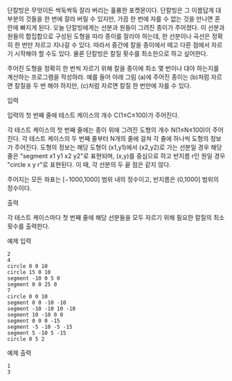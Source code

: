 단칼빙은 무엇이든 싹둑싹둑 잘라 버리는 훌륭한 포켓몬이다. 단칼빙은 그 이름답게 대부분의 것들을 한 번에 잘라 버릴 수 있지만, 가끔 한 번에 자를 수 없는 것을 만나면 혼란에 빠지게 된다. 오늘 단칼빙에게는 선분과 원들이 그려진 종이가 주어졌다. 이 선분과 원들의 합집합으로 구성된 도형을 따라 종이를 잘라야 하는데, 한 선분이나 곡선은 정확히 한 번만 자르고 지나갈 수 있다. 따라서 중간에 칼을 종이에서 떼고 다른 점에서 자르기 시작해야 할 수도 있다. 물론 단칼빙은 칼질 횟수를 최소한으로 하고 싶어한다.

주어진 도형을 정확히 한 번씩 자르기 위해 칼을 종이에 최소 몇 번이나 대야 하는지를 계산하는 프로그램을 작성하라. 예를 들어 아래 그림 (a)에 주어진 종이는 (b)처럼 자르면 칼질을 두 번 해야 하지만, (c)처럼 자르면 칼질 한 번만에 자를 수 있다.



입력

입력의 첫 번째 줄에 테스트 케이스의 개수 C(1≤C≤100)가 주어진다.

각 테스트 케이스의 첫 번째 줄에는 종이 위에 그려진 도형의 개수 N(1≤N≤100)이 주어진다. 각 테스트 케이스의 두 번째 줄부터 N개의 줄에 걸쳐 각 줄에 하나씩 도형의 정보가 주어진다. 도형의 정보는 해당 도형이 (x1,y1)에서 (x2,y2)로 가는 선분일 경우 해당 줄은 "segment x1 y1 x2 y2"로 표현되며, (x,y)를 중심으로 하고 반지름 r인 원일 경우 "circle x y r"로 표현된다. 이 때, 각 선분의 두 끝 점은 같지 않다.

주어지는 모든 좌표는 [−1000,1000] 범위 내의 정수이고, 반지름은 (0,1000] 범위의 정수이다.

출력

각 테스트 케이스마다 첫 번째 줄에 해당 선분들을 모두 자르기 위해 필요한 칼질의 최소 횟수를 출력한다.

예제 입력

```
2
4
circle 0 0 10
circle 15 0 10
segment -10 0 5 0
segment 0 0 25 0
7
circle 0 0 10
segment 0 0 -10 -10
segment -10 -10 10 -10
segment 10 -10 0 0
segment 0 0 0 -15
segment -5 -10 -5 -15
segment 5 -10 5 -15
circle 0 5 2
```
예제 출력
```
1
3
```